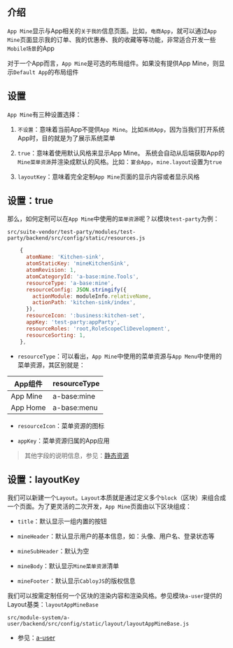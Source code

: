 ## 介绍

`App Mine`显示与App相关的`关于我的`信息页面。比如，`电商App`，就可以通过`App Mine`页面显示我的订单、我的优惠券、我的收藏等等功能，非常适合开发一些`Mobile场景`的App

对于一个App而言，`App Mine`是可选的布局组件。如果没有提供App Mine，则显示`Default App`的布局组件

## 设置

`App Mine`有三种设置选择：

1. `不设置`：意味着当前App不提供`App Mine`。比如`系统App`，因为当我们打开系统App时，目的就是为了展示系统菜单

2. `true`：意味着使用默认风格来显示App Mine。 系统会自动从后端获取App的`Mine菜单资源`并渲染成默认的风格。比如：`宴会App`，`mine.layout`设置为`true`

3. `layoutKey`：意味着完全定制`App Mine`页面的显示内容或者显示风格

## 设置：true

那么，如何定制可以在`App Mine`中使用的`菜单资源`呢？以模块`test-party`为例：

`src/suite-vendor/test-party/modules/test-party/backend/src/config/static/resources.js`

``` javascript
    {
      atomName: 'Kitchen-sink',
      atomStaticKey: 'mineKitchenSink',
      atomRevision: 1,
      atomCategoryId: 'a-base:mine.Tools',
      resourceType: 'a-base:mine',
      resourceConfig: JSON.stringify({
        actionModule: moduleInfo.relativeName,
        actionPath: 'kitchen-sink/index',
      }),
      resourceIcon: ':business:kitchen-set',
      appKey: 'test-party:appParty',
      resourceRoles: 'root,RoleScopeCliDevelopment',
      resourceSorting: 1,
    },
```

* `resourceType`：可以看出，`App Mine`中使用的菜单资源与`App Menu`中使用的菜单资源，其区别就是：

| App组件 | resourceType |
|----|----|
| App Mine | a-base:mine |
| App Home | a-base:menu |

* `resourceIcon`：菜单资源的图标

* `appKey`：菜单资源归属的App应用

> 其他字段的说明信息，参见：[静态资源](https://cabloy.com/zh-cn/articles/resource-static.html)

## 设置：layoutKey

我们可以新建一个`Layout`。`Layout`本质就是通过定义多个`block`（区块）来组合成一个页面。为了更灵活的二次开发，`App Mine`页面由以下区块组成：

* `title`：默认显示一组内置的按钮

* `mineHeader`：默认显示用户的基本信息，如：头像、用户名、登录状态等

* `mineSubHeader`：默认为空

* `mineBody`：默认显示`Mine菜单资源`清单

* `mineFooter`：默认显示`CabloyJS`的版权信息

我们可以按需定制任何一个区块的渲染内容和渲染风格。参见模块`a-user`提供的Layout基类：`layoutAppMineBase`

`src/module-system/a-user/backend/src/config/static/layout/layoutAppMineBase.js`

* 参见：[a-user](https://store.cabloy.com/zh-cn/articles/a-user.html)